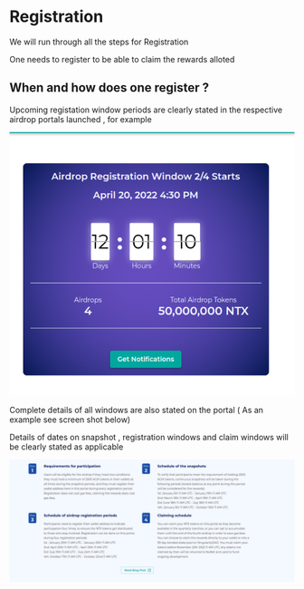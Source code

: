 # Registration
We will run through all the steps for Registration

One needs to register to be able to claim the rewards alloted

## When and how does one register ?

Upcoming registation window periods are clearly stated in the respective airdrop portals launched , for example 

![1](/public/assets/images/products/Airdrop/airdrop-registration.png)

Complete details of all windows are also stated on the portal ( As an example see screen shot below) 

Details of dates on snapshot , registration windows and claim windows will be clearly stated as applicable

![1](/public/assets/images/products/Airdrop/4-steps.png)